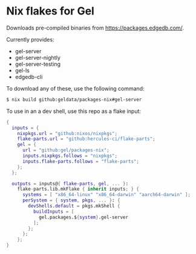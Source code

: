 # Nix flakes for Gel

Downloads pre-compiled binaries from https://packages.edgedb.com/.

Currently provides:
- gel-server
- gel-server-nightly
- gel-server-testing
- gel-ls
- edgedb-cli


To download any of these, use the following command:

```sh
$ nix build github:geldata/packages-nix#gel-server
```

To use in an a dev shell, use this repo as a flake input:

```nix
{
  inputs = {
    nixpkgs.url = "github:nixos/nixpkgs";
    flake-parts.url = "github:hercules-ci/flake-parts";
    gel = {
      url = "github:gel/packages-nix";
      inputs.nixpkgs.follows = "nixpkgs";
      inputs.flake-parts.follows = "flake-parts";
    };
  };

  outputs = inputs@{ flake-parts, gel, ... }:
    flake-parts.lib.mkFlake { inherit inputs; } {
      systems = [ "x86_64-linux" "x86_64-darwin" "aarch64-darwin" ];
      perSystem = { system, pkgs, ... }: {
        devShells.default = pkgs.mkShell {
          buildInputs = [
            gel.packages.${system}.gel-server
          ];
        };
      };
    };
}
```
